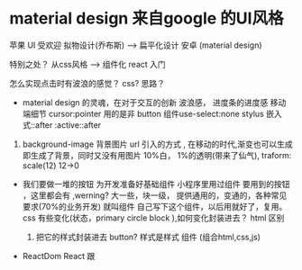 # material design 来自google 的UI风格
苹果 UI 受欢迎  拟物设计(乔布斯) -->  扁平化设计
安卓 (material design)

特别之处？
从css风格 --> 组件化 react 入门

怎么实现点击时有波浪的感觉？
css? 思路？
- material design 的灵魂，在对于交互的创新
  波浪感， 进度条的进度感
  移动端细节   cursor:pointer  用的是非 button 组件use-select:none
  stylus 嵌入式::after   :active::after
1. background-image
   背景图片 url 引入的方式 , 在移动的时代,渐变也可以生成
   即生成了背景，同时又没有用图片
   10%白，  1%的透明(带来了仙气),
   traform: scale(12) 12->0


- 我们要做一堆的按钮
  为开发准备好基础组件 小程序里用过组件
  要用到的按钮 ，这里都会有  ,werning? 大一些，块一级，
  提供通用的，变通的，各种常见要求(70%的业务开发) 就叫组件
  自己写下这个组件，以后用就好了，复用。
  css 有些变化(状态，primary circle block ),如何变化封装进去？
  html 区别
  1. 把它的样式封装进去
     button? 样式是样式
     组件 (组合html,css,js) 

- ReactDom React 跟